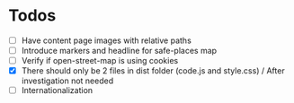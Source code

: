 # Todos

- [ ] Have content page images with relative paths
- [ ] Introduce markers and headline for safe-places map
- [ ] Verify if open-street-map is using cookies
- [x] There should only be 2 files in dist folder (code.js and style.css) / After investigation not needed 
- [ ] Internationalization
